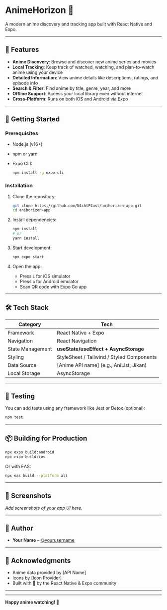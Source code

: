# AnimeHorizon 🌅

A modern anime discovery and tracking app built with React Native and Expo.

---

## 📱 Features

* **Anime Discovery**: Browse and discover new anime series and movies
* **Local Tracking**: Keep track of watched, watching, and plan-to-watch anime using your device
* **Detailed Information**: View anime details like descriptions, ratings, and episode info
* **Search & Filter**: Find anime by title, genre, year, and more
* **Offline Support**: Access your local library even without internet
* **Cross-Platform**: Runs on both iOS and Android via Expo

---

## 🚀 Getting Started

### Prerequisites

* Node.js (v16+)
* npm or yarn
* Expo CLI:

  ```bash
  npm install -g expo-cli
  ```

### Installation

1. Clone the repository:

   ```bash
   git clone https://github.com/N4chtF4ust/anihorizon-app.git
   cd anihorizon-app
   ```

2. Install dependencies:

   ```bash
   npm install
   # or
   yarn install
   ```

3. Start development:

   ```bash
   npx expo start
   ```

4. Open the app:

   * Press `i` for iOS simulator
   * Press `a` for Android emulator
   * Scan QR code with Expo Go app

---

## 🛠️ Tech Stack

| Category         | Tech                                      |
| ---------------- | ----------------------------------------- |
| Framework        | React Native + Expo                       |
| Navigation       | React Navigation                          |
| State Management | **useState/useEffect + AsyncStorage**     |
| Styling          | StyleSheet / Tailwind / Styled Components |
| Data Source      | \[Anime API name] (e.g., AniList, Jikan)  |
| Local Storage    | AsyncStorage                              |




---

## 🧪 Testing

You can add tests using any framework like Jest or Detox (optional):

```bash
npm test
```

---





## 📦 Building for Production

```bash
npx expo build:android
npx expo build:ios
```

Or with EAS:

```bash
npx eas build --platform all
```

---

## 📸 Screenshots

*Add screenshots of your app UI here.*



---

## 👤 Author

* **Your Name** – [@yourusername](https://github.com/yourusername)

---

## 🙏 Acknowledgments

* Anime data provided by \[API Name]
* Icons by \[Icon Provider]
* Built with 💖 by the React Native & Expo community

---

---

**Happy anime watching! 🍿**


